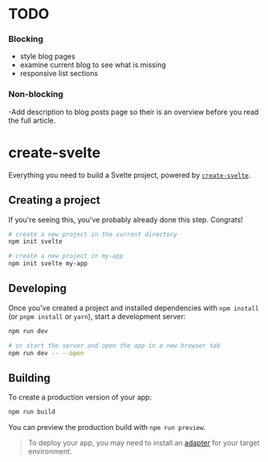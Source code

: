 # TODO

### Blocking

- style blog pages
- examine current blog to see what is missing
- responsive list sections

### Non-blocking

-Add description to blog posts page so their is an overview before you read the
full article.

# create-svelte

Everything you need to build a Svelte project, powered by
[`create-svelte`](https://github.com/sveltejs/kit/tree/master/packages/create-svelte).

## Creating a project

If you're seeing this, you've probably already done this step. Congrats!

```bash
# create a new project in the current directory
npm init svelte

# create a new project in my-app
npm init svelte my-app
```

## Developing

Once you've created a project and installed dependencies with `npm install` (or
`pnpm install` or `yarn`), start a development server:

```bash
npm run dev

# or start the server and open the app in a new browser tab
npm run dev -- --open
```

## Building

To create a production version of your app:

```bash
npm run build
```

You can preview the production build with `npm run preview`.

> To deploy your app, you may need to install an
> [adapter](https://kit.svelte.dev/docs/adapters) for your target environment.
